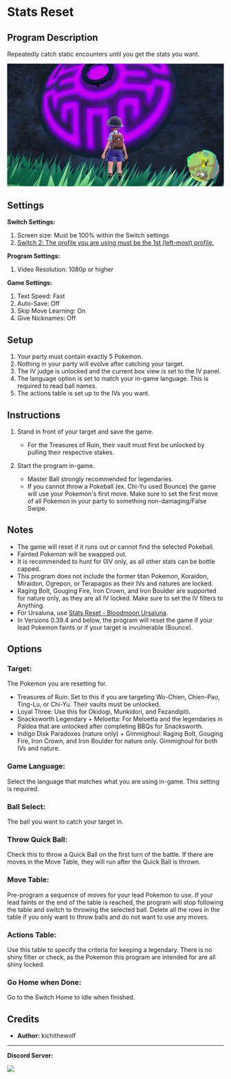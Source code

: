 # Stats Reset

## Program Description

Repeatedly catch static encounters until you get the stats you want.

<img src="images/StatsReset.png">

## Settings

**Switch Settings:**

1. Screen size: Must be 100% within the Switch settings
2. [Switch 2: The profile you are using must be the 1st (left-most) profile.](/Wiki/Programs/NintendoSwitch/Switch2Notes.md#resetting-a-game-moves-the-cursor-to-the-1st-user-profile)

**Program Settings:**

1. Video Resolution: 1080p or higher

**Game Settings:**

1. Text Speed: Fast
2. Auto-Save: Off
2. Skip Move Learning: On
3. Give Nicknames: Off

## Setup

1. Your party must contain exactly 5 Pokemon.
2. Nothing in your party will evolve after catching your target.
3. The IV judge is unlocked and the current box view is set to the IV panel.
4. The language option is set to match your in-game language. This is required to read ball names.
5. The actions table is set up to the IVs you want.

## Instructions

1. Stand in front of your target and save the game.

	- For the Treasures of Ruin, their vault must first be unlocked by pulling their respective stakes.

2. Start the program in-game.

	- Master Ball strongly recommended for legendaries.
	- If you cannot throw a Pokeball (ex. Chi-Yu used Bounce) the game will use your Pokemon's first move. Make sure to set the first move of all Pokemon in your party to something non-damaging/False Swipe.

## Notes

- The game will reset if it runs out or cannot find the selected Pokeball.
- Fainted Pokemon will be swapped out.
- It is recommended to hunt for 0IV only, as all other stats can be bottle capped.
- This program does not include the former titan Pokemon, Koraidon, Miraidon, Ogrepon, or Terapagos as their IVs and natures are locked.
- Raging Bolt, Gouging Fire, Iron Crown, and Iron Boulder are supported for nature only, as they are all IV locked. Make sure to set the IV filters to Anything.
- For Ursaluna, use [Stats Reset - Bloodmoon Ursaluna](StatsResetBloodmoon.md).
- In Versions 0.39.4 and below, the program will reset the game if your lead Pokemon faints or if your target is invulnerable (Bounce).

## Options

### Target:

The Pokemon you are resetting for.

- Treasures of Ruin: Set to this if you are targeting Wo-Chien, Chien-Pao, Ting-Lu, or Chi-Yu. Their vaults must be unlocked.
- Loyal Three: Use this for Okidogi, Munkidori, and Fezandipiti.
- Snacksworth Legendary + Meloetta: For Meloetta and the legendaries in Paldea that are unlocked after completing BBQs for Snacksworth.
- Indigo Disk Paradoxes (nature only) + Gimmighoul: Raging Bolt, Gouging Fire, Iron Crown, and Iron Boulder for nature only. Gimmighoul for both IVs and nature.

### Game Language:

Select the language that matches what you are using in-game. This setting is required.

### Ball Select:

The ball you want to catch your target in.

### Throw Quick Ball:

Check this to throw a Quick Ball on the first turn of the battle. If there are moves in the Move Table, they will run after the Quick Ball is thrown.

### Move Table:

Pre-program a sequence of moves for your lead Pokemon to use. If your lead faints or the end of the table is reached, the program will stop following the table and switch to throwing the selected ball. Delete all the rows in the table if you only want to throw balls and do not want to use any moves.

### Actions Table:
Use this table to specify the criteria for keeping a legendary. There is no shiny filter or check, as the Pokemon this program are intended for are all shiny locked.

### Go Home when Done:

Go to the Switch Home to idle when finished.

## Credits

- **Author:** kichithewolf


<hr>

**Discord Server:** 

[<img src="https://canary.discordapp.com/api/guilds/695809740428673034/widget.png?style=banner2">](https://discord.gg/cQ4gWxN)

